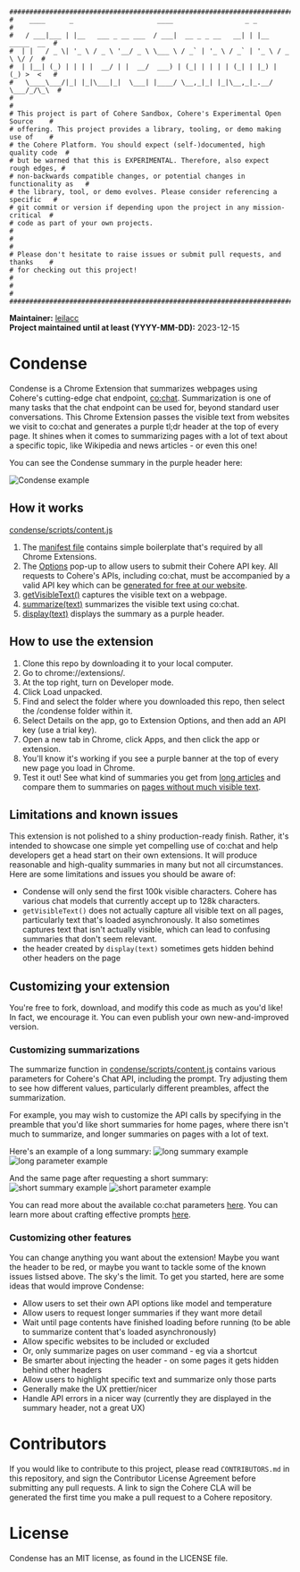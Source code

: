 ```
################################################################################
#    ____      _                     ____                  _ _                 #
#   / ___|___ | |__   ___ _ __ ___  / ___|  __ _ _ __   __| | |__   _____  __  #
#  | |   / _ \| '_ \ / _ \ '__/ _ \ \___ \ / _` | '_ \ / _` | '_ \ / _ \ \/ /  #
#  | |__| (_) | | | |  __/ | |  __/  ___) | (_| | | | | (_| | |_) | (_) >  <   #
#   \____\___/|_| |_|\___|_|  \___| |____/ \__,_|_| |_|\__,_|_.__/ \___/_/\_\  #
#                                                                              #
# This project is part of Cohere Sandbox, Cohere's Experimental Open Source    #
# offering. This project provides a library, tooling, or demo making use of    #
# the Cohere Platform. You should expect (self-)documented, high quality code  #
# but be warned that this is EXPERIMENTAL. Therefore, also expect rough edges, #
# non-backwards compatible changes, or potential changes in functionality as   #
# the library, tool, or demo evolves. Please consider referencing a specific   #
# git commit or version if depending upon the project in any mission-critical  #
# code as part of your own projects.                                           #
#                                                                              #
# Please don't hesitate to raise issues or submit pull requests, and thanks    #
# for checking out this project!                                               #
#                                                                              #
################################################################################
```

**Maintainer:** [leilacc](https://github.com/leilacc) \
**Project maintained until at least (YYYY-MM-DD):** 2023-12-15

# Condense
Condense is a Chrome Extension that summarizes webpages using Cohere's cutting-edge chat endpoint, [co:chat](https://docs.cohere.com/reference/chat).
Summarization is one of many tasks that the chat endpoint can be used for, beyond standard user conversations.
This Chrome Extension passes the visible text from websites we visit to co:chat and generates a purple tl;dr header at the top of every page.
It shines when it comes to summarizing pages with a lot of text about a specific topic, like Wikipedia and news articles - or even this one!

You can see the Condense summary in the purple header here:

![Condense example](screenshots/condense_example.png)

## How it works
[condense/scripts/content.js](condense/scripts/content.js)
1. The [manifest file](condense/manifest.json) contains simple boilerplate that's required by all Chrome Extensions.
2. The [Options](condense/options) pop-up to allow users to submit their Cohere API key. All requests to Cohere's APIs, including co:chat, must be accompanied by a valid API key which can be [generated for free at our website](https://dashboard.cohere.ai/api-keys).
3. [getVisibleText()](condense/scripts/content.js#L84) captures the visible text on a webpage.
4. [summarize(text)](condense/scripts/content.js#L35) summarizes the visible text using co:chat.
5. [display(text)](condense/scripts/content.js#L14) displays the summary as a purple header.

## How to use the extension
1. Clone this repo by downloading it to your local computer.
2. Go to chrome://extensions/.
3. At the top right, turn on Developer mode.
4. Click Load unpacked.
5. Find and select the folder where you downloaded this repo, then select the /condense folder within it.
6. Select Details on the app, go to Extension Options, and then add an API key (use a trial key).
7. Open a new tab in Chrome, click Apps, and then click the app or extension.
8. You'll know it's working if you see a purple banner at the top of every new page you load in Chrome.
9. Test it out! See what kind of summaries you get from [long articles](https://en.wikipedia.org/wiki/Ice_cream) and compare them to summaries on [pages without much visible text](https://dashboard.cohere.ai/playground/generate).

## Limitations and known issues
This extension is not polished to a shiny production-ready finish. Rather, it's intended to showcase one simple yet compelling use of co:chat and help developers get a head start on their own extensions. It will produce reasonable and high-quality summaries in many but not all circumstances. Here are some limitations and issues you should be aware of:

- Condense will only send the first 100k visible characters. Cohere has various chat models that currently accept up to 128k characters.
- `getVisibleText()` does not actually capture all visible text on all pages, particularly text that's loaded asynchronously. It also sometimes captures text that isn't actually visible, which can lead to confusing summaries that don't seem relevant.
- the header created by `display(text)` sometimes gets hidden behind other headers on the page

## Customizing your extension
You're free to fork, download, and modify this code as much as you'd like! In fact, we encourage it. You can even publish your own new-and-improved version.

### Customizing summarizations
The summarize function in [condense/scripts/content.js](condense/scripts/content.js) contains various parameters for Cohere's Chat API, including the prompt. Try adjusting them to see how different values, particularly different preambles, affect the summarization.

For example, you may wish to customize the API calls by specifying in the preamble that you'd like short summaries for home pages, where there isn't much to summarize, and longer summaries on pages with a lot of text.

Here's an example of a long summary:
![long summary example](screenshots/long_summary.png)
![long parameter example](screenshots/long_param.png)

And the same page after requesting a short summary:
![short summary example](screenshots/short_summary.png)
![short parameter example](screenshots/short_param.png)

You can read more about the available co:chat parameters [here](https://docs.cohere.com/reference/chat). You can learn more about crafting effective prompts [here](https://docs.cohere.com/docs/crafting-effective-prompts).

### Customizing other features
You can change anything you want about the extension! Maybe you want the header to be red, or maybe you want to tackle some of the known issues listsed above. The sky's the limit. To get you started, here are some ideas that would improve Condense:

- Allow users to set their own API options like model and temperature
- Allow users to request longer summaries if they want more detail
- Wait until page contents have finished loading before running (to be able to summarize content that's loaded asynchronously)
- Allow specific websites to be included or excluded
- Or, only summarize pages on user command - eg via a shortcut
- Be smarter about injecting the header - on some pages it gets hidden behind other headers
- Allow users to highlight specific text and summarize only those parts
- Generally make the UX prettier/nicer
- Handle API errors in a nicer way (currently they are displayed in the summary header, not a great UX)

# Contributors
If you would like to contribute to this project, please read `CONTRIBUTORS.md`
in this repository, and sign the Contributor License Agreement before submitting
any pull requests. A link to sign the Cohere CLA will be generated the first time 
you make a pull request to a Cohere repository.

# License
Condense has an MIT license, as found in the LICENSE file.
